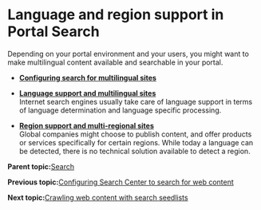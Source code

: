 # Language and region support in Portal Search

Depending on your portal environment and your users, you might want to make multilingual content available and searchable in your portal.

-   **[Configuring search for multilingual sites](../admin-system/config_search_multi.html)**  

-   **[Language support and multilingual sites](../admin-system/srr_lang_spprt.md)**  
Internet search engines usually take care of language support in terms of language determination and language specific processing.
-   **[Region support and multi-regional sites](../admin-system/srr_regio_spprt.md)**  
Global companies might choose to publish content, and offer products or services specifically for certain regions. While today a language can be detected, there is no technical solution available to detect a region.

**Parent topic:**[Search](../wcm/wcm_dev_search.md)

**Previous topic:**[Configuring Search Center to search for web content](../wcm/wcm_dev_search_searchcenter.md)

**Next topic:**[Crawling web content with search seedlists](../wcm/wcm_dev_search_seedbase.md)

